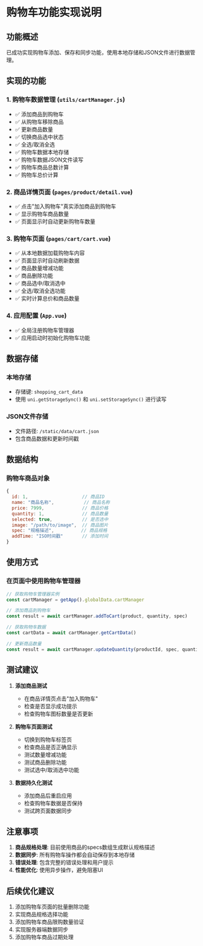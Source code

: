 # 购物车功能实现说明

## 功能概述
已成功实现购物车添加、保存和同步功能，使用本地存储和JSON文件进行数据管理。

## 实现的功能

### 1. 购物车数据管理 (`utils/cartManager.js`)
- ✅ 添加商品到购物车
- ✅ 从购物车移除商品  
- ✅ 更新商品数量
- ✅ 切换商品选中状态
- ✅ 全选/取消全选
- ✅ 购物车数据本地存储
- ✅ 购物车数据JSON文件读写
- ✅ 购物车商品总数计算
- ✅ 购物车总价计算

### 2. 商品详情页面 (`pages/product/detail.vue`)
- ✅ 点击"加入购物车"真实添加商品到购物车
- ✅ 显示购物车商品数量
- ✅ 页面显示时自动更新购物车数量

### 3. 购物车页面 (`pages/cart/cart.vue`) 
- ✅ 从本地数据加载购物车内容
- ✅ 页面显示时自动刷新数据
- ✅ 商品数量增减功能
- ✅ 商品删除功能
- ✅ 商品选中/取消选中
- ✅ 全选/取消全选功能
- ✅ 实时计算总价和商品数量

### 4. 应用配置 (`App.vue`)
- ✅ 全局注册购物车管理器
- ✅ 应用启动时初始化购物车功能

## 数据存储

### 本地存储
- 存储键: `shopping_cart_data`
- 使用 `uni.getStorageSync()` 和 `uni.setStorageSync()` 进行读写

### JSON文件存储
- 文件路径: `/static/data/cart.json`
- 包含商品数据和更新时间戳

## 数据结构

### 购物车商品对象
```javascript
{
  id: 1,                    // 商品ID
  name: "商品名称",           // 商品名称
  price: 7999,              // 商品价格
  quantity: 1,              // 商品数量
  selected: true,           // 是否选中
  image: "/path/to/image",  // 商品图片
  spec: "规格描述",          // 商品规格
  addTime: "ISO时间戳"       // 添加时间
}
```

## 使用方式

### 在页面中使用购物车管理器
```javascript
// 获取购物车管理器实例
const cartManager = getApp().globalData.cartManager

// 添加商品到购物车
const result = await cartManager.addToCart(product, quantity, spec)

// 获取购物车数据
const cartData = await cartManager.getCartData()

// 更新商品数量
const result = await cartManager.updateQuantity(productId, spec, quantity)
```

## 测试建议

1. **添加商品测试**
   - 在商品详情页点击"加入购物车"
   - 检查是否显示成功提示
   - 检查购物车图标数量是否更新

2. **购物车页面测试**
   - 切换到购物车标签页
   - 检查商品是否正确显示
   - 测试数量增减功能
   - 测试商品删除功能
   - 测试选中/取消选中功能

3. **数据持久化测试**
   - 添加商品后重启应用
   - 检查购物车数据是否保持
   - 测试跨页面数据同步

## 注意事项

1. **商品规格处理**: 目前使用商品的specs数组生成默认规格描述
2. **数据同步**: 所有购物车操作都会自动保存到本地存储
3. **错误处理**: 包含完整的错误处理和用户提示
4. **性能优化**: 使用异步操作，避免阻塞UI

## 后续优化建议

1. 添加购物车页面的批量删除功能
2. 实现商品规格选择功能
3. 添加购物车商品限购数量验证
4. 实现服务器端数据同步
5. 添加购物车商品过期处理
